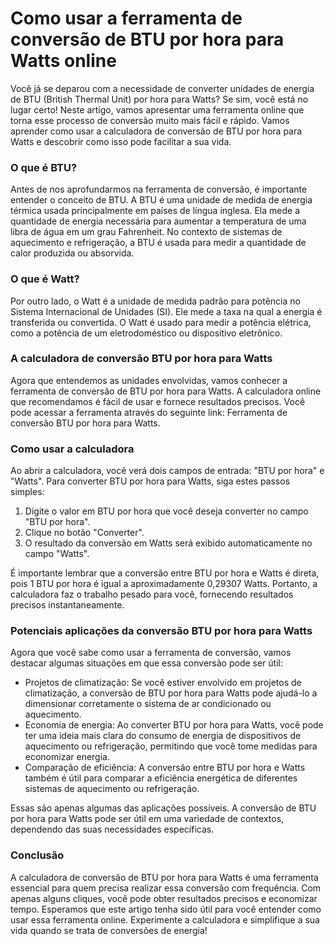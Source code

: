 Como usar a ferramenta de conversão de BTU por hora para Watts online
=====================================================================

Você já se deparou com a necessidade de converter unidades de energia de BTU (British Thermal Unit) por hora para Watts? Se sim, você está no lugar certo! Neste artigo, vamos apresentar uma ferramenta online que torna esse processo de conversão muito mais fácil e rápido. Vamos aprender como usar a calculadora de conversão de BTU por hora para Watts e descobrir como isso pode facilitar a sua vida.

### O que é BTU?

Antes de nos aprofundarmos na ferramenta de conversão, é importante entender o conceito de BTU. A BTU é uma unidade de medida de energia térmica usada principalmente em países de língua inglesa. Ela mede a quantidade de energia necessária para aumentar a temperatura de uma libra de água em um grau Fahrenheit. No contexto de sistemas de aquecimento e refrigeração, a BTU é usada para medir a quantidade de calor produzida ou absorvida.

### O que é Watt?

Por outro lado, o Watt é a unidade de medida padrão para potência no Sistema Internacional de Unidades (SI). Ele mede a taxa na qual a energia é transferida ou convertida. O Watt é usado para medir a potência elétrica, como a potência de um eletrodoméstico ou dispositivo eletrônico.

### A calculadora de conversão BTU por hora para Watts

Agora que entendemos as unidades envolvidas, vamos conhecer a ferramenta de conversão de BTU por hora para Watts. A calculadora online que recomendamos é fácil de usar e fornece resultados precisos. Você pode acessar a ferramenta através do seguinte link: Ferramenta de conversão BTU por hora para Watts.

### Como usar a calculadora

Ao abrir a calculadora, você verá dois campos de entrada: "BTU por hora" e "Watts". Para converter BTU por hora para Watts, siga estes passos simples:

1. Digite o valor em BTU por hora que você deseja converter no campo "BTU por hora".
2. Clique no botão "Converter".
3. O resultado da conversão em Watts será exibido automaticamente no campo "Watts".

É importante lembrar que a conversão entre BTU por hora e Watts é direta, pois 1 BTU por hora é igual a aproximadamente 0,29307 Watts. Portanto, a calculadora faz o trabalho pesado para você, fornecendo resultados precisos instantaneamente.

### Potenciais aplicações da conversão BTU por hora para Watts

Agora que você sabe como usar a ferramenta de conversão, vamos destacar algumas situações em que essa conversão pode ser útil:

- Projetos de climatização: Se você estiver envolvido em projetos de climatização, a conversão de BTU por hora para Watts pode ajudá-lo a dimensionar corretamente o sistema de ar condicionado ou aquecimento.
- Economia de energia: Ao converter BTU por hora para Watts, você pode ter uma ideia mais clara do consumo de energia de dispositivos de aquecimento ou refrigeração, permitindo que você tome medidas para economizar energia.
- Comparação de eficiência: A conversão entre BTU por hora e Watts também é útil para comparar a eficiência energética de diferentes sistemas de aquecimento ou refrigeração.

Essas são apenas algumas das aplicações possíveis. A conversão de BTU por hora para Watts pode ser útil em uma variedade de contextos, dependendo das suas necessidades específicas.

### Conclusão

A calculadora de conversão de BTU por hora para Watts é uma ferramenta essencial para quem precisa realizar essa conversão com frequência. Com apenas alguns cliques, você pode obter resultados precisos e economizar tempo. Esperamos que este artigo tenha sido útil para você entender como usar essa ferramenta online. Experimente a calculadora e simplifique a sua vida quando se trata de conversões de energia!